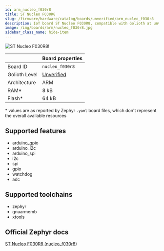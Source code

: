 ```yaml
---
id: arm_nucleo_f030r8
title: ST Nucleo F030R8
slug: /firmware/hardware/catalog/boards/unverified/arm_nucleo_f030r8
description: IoT board ST Nucleo F030R8, compatible with Golioth at unverified level.
image: /img/boards/arm/nucleo_f030r8.jpg
sidebar_class_name: hide-item
---
```


[//]: # (This is an auto-generated file, do not edit! Changes to it will be lost upon re-generation)

![ST Nucleo F030R8!](/img/boards/arm/nucleo_f030r8.jpg "ST Nucleo F030R8")

|                | Board properties     |
| -------------  | -------------------- |
| Board ID       | `nucleo_f030r8` |
| Golioth Level  | [Unverified](/firmware/hardware#unverified-boards) |
| Architecture   | ARM |
| RAM*           | 8 kB |
| Flash*         | 64 kB |

\* values are as reported by Zephyr `.yaml` board files, which don't represent the overall available resources



## Supported features

* arduino_gpio
* arduino_i2c
* arduino_spi
* i2c
* spi
* gpio
* watchdog
* adc

## Supported toolchains

* zephyr
* gnuarmemb
* xtools

## Official Zephyr docs

[ST Nucleo F030R8 (nucleo_f030r8)](https://docs.zephyrproject.org/latest/boards/arm/nucleo_f030r8/doc/index.html)

